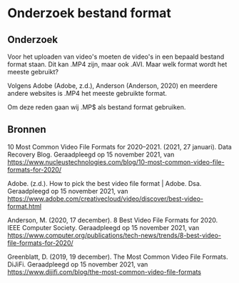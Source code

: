 # Onderzoek bestand format

## Onderzoek
Voor het uploaden van video's moeten de video's in een bepaald bestand format staan. Dit kan .MP4 zijn, maar ook .AVI. Maar welk format wordt het meeste gebruikt?

Volgens Adobe (Adobe, z.d.), Anderson (Anderson, 2020) en meerdere andere websites is .MP4 het meeste gebruikte format.

Om deze reden gaan wij .MP$ als bestand format gebruiken.

## Bronnen

10 Most Common Video File Formats for 2020–2021. (2021, 27 januari). Data Recovery Blog. Geraadpleegd op 15 november 2021, van https://www.nucleustechnologies.com/blog/10-most-common-video-file-formats-for-2020/

Adobe. (z.d.). How to pick the best video file format | Adobe. Dsa. Geraadpleegd op 15 november 2021, van https://www.adobe.com/creativecloud/video/discover/best-video-format.html

Anderson, M. (2020, 17 december). 8 Best Video File Formats for 2020. IEEE Computer Society. Geraadpleegd op 15 november 2021, van https://www.computer.org/publications/tech-news/trends/8-best-video-file-formats-for-2020/

Greenblatt, D. (2019, 19 december). The Most Common Video File Formats. DiJiFi. Geraadpleegd op 15 november 2021, van https://www.dijifi.com/blog/the-most-common-video-file-formats





